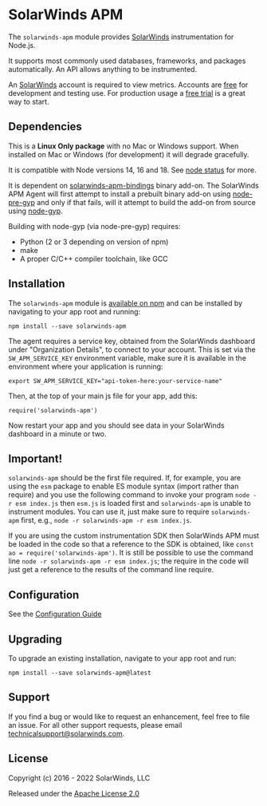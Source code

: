 # SolarWinds APM

The `solarwinds-apm` module provides [SolarWinds](https://www.solarwinds.com) instrumentation for Node.js.

It supports most commonly used databases, frameworks, and packages automatically. An
API allows anything to be instrumented.

An [SolarWinds](https://www.solarwinds.com) account is required to view metrics.
Accounts are [free](https://www.solarwinds.com) for development
and testing use. For production usage a [free trial](https://www.solarwinds.com)
is a great way to start.

## Dependencies

This is a **Linux Only package** with no Mac or Windows support. When installed on Mac or Windows (for development) it will degrade gracefully.

It is compatible with Node versions 14, 16 and 18. See [node status](https://github.com/nodejs/Release) for more.

It is dependent on [solarwinds-apm-bindings](https://github.com/solarwindscloud/solarwinds-bindings-node) binary add-on. The SolarWinds APM Agent will first attempt to install a prebuilt binary add-on using [node-pre-gyp](https://github.com/mapbox/node-pre-gyp) and only if that fails, will it attempt to build the add-on from source using [node-gyp](https://github.com/nodejs/node-gyp#on-unix).

Building with node-gyp (via node-pre-gyp) requires:

- Python (2 or 3 depending on version of npm)
- make
- A proper C/C++ compiler toolchain, like GCC

## Installation

The `solarwinds-apm` module is [available on npm](http://npmjs.org/package/solarwinds-apm) and can be installed
by navigating to your app root and running:

```
npm install --save solarwinds-apm
```

The agent requires a service key, obtained from the SolarWinds dashboard under "Organization Details",
to connect to your account.  This is set via the `SW_APM_SERVICE_KEY` environment variable, make
sure it is available in the environment where your application is running:

```
export SW_APM_SERVICE_KEY="api-token-here:your-service-name"
```

Then, at the top of your main js file for your app, add this:

```
require('solarwinds-apm')
```

Now restart your app and you should see data in your SolarWinds dashboard in a minute or two.

## Important!

`solarwinds-apm` should be the first file required. If, for example, you are using the `esm`
package to enable ES module syntax (import rather than require) and you use the following
command to invoke your program `node -r esm index.js` then `esm.js` is loaded first and
`solarwinds-apm` is unable to instrument modules. You can use it, just make sure to require
`solarwinds-apm` first, e.g., `node -r solarwinds-apm -r esm index.js`.

If you are using the custom instrumentation SDK then SolarWinds APM must be loaded in the code
so that a reference to the SDK is obtained, like `const ao = require('solarwinds-apm')`. It
is still be possible to use the command line `node -r solarwinds-apm -r esm index.js`; the
require in the code will just get a reference to the results of the command line require.

## Configuration

See the [Configuration Guide](https://github.com/solarwindscloud/solarwinds-apm-node/blob/main/CONFIGURATION.md)

## Upgrading

To upgrade an existing installation, navigate to your app root and run:

```
npm install --save solarwinds-apm@latest
```


## Support

If you find a bug or would like to request an enhancement, feel free to file
an issue. For all other support requests, please email technicalsupport@solarwinds.com.


## License

Copyright (c) 2016 - 2022 SolarWinds, LLC

Released under the [Apache License 2.0](http://www.apache.org/licenses/LICENSE-2.0)
